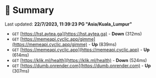 # 📖 Summary
Last updated: **22/7/2023, 11:39:23 PG "Asia/Kuala_Lumpur"**

- `GET` [https://hst.aytea.ga](https://hst.aytea.ga) - **Down** (312ms)
- `GET` [https://memeapi.cyclic.app/gimme](https://memeapi.cyclic.app/gimme) - **Up** (839ms)
- `GET` [https://memeapi.cyclic.app](https://memeapi.cyclic.app) - **Up** (614ms)
- `GET` [https://klik.ml/health](https://klik.ml/health) - **Down** (524ms)
- `GET` [https://dumb.onrender.com](https://dumb.onrender.com) - **Up** (307ms)

